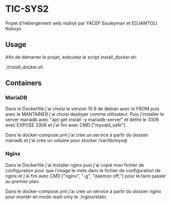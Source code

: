 # TIC-SYS2

Projet d'hébergement web réalisé par YACEF Souleyman et EDJAMTOLI Koboyo

## Usage

Afin de démarrer le projet, exécutez le script install_docker.sh:

./install_docker.sh

## Containers

### MariaDB

Dans le Dockerfile j'ai choisi la version 10.9 de debian avec le FROM puis avec le MANTAINER j'ai choisi deployer comme utilisateur.
Puis j'installer le server mariadb avec "apt-get install -y mariadb-server" et défini le 3306 avec EXPOSE 3306 et j'ai fini avec CMD ["mysqld_safe"] .

Dans le docker-compose.yml j'ai crée un service à partir du dossier mariadb et j'ai crée un volume pour stocker /var/lib/mysql

### Nginx

Dans le Dockerfile j'ai installer nginx puis j'ai copié mon fichier de configuration pour que l'image le mets dans le fichier de configuration de nginx et j'ai fini avec CMD ["nginx", "-g", "daemon off;"] pour le faire passer au premier plan.

Dans le docker-compose.yml j'ai crée un service à partir du dossier nginx pour monter en mode read-only le ./nginx/static


